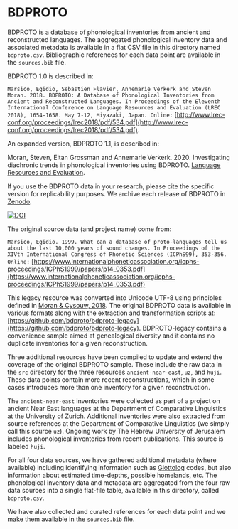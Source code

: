 BDPROTO
=======

BDPROTO is a database of phonological inventories from ancient and reconstructed languages. The aggregated phonological inventory data and associated metadata is available in a flat CSV file in this directory named `bdproto.csv`. Bibliographic references for each data point are available in the `sources.bib` file.

BDPROTO 1.0 is described in:

```Marsico, Egidio, Sebastien Flavier, Annemarie Verkerk and Steven Moran. 2018. BDPROTO: A Database of Phonological Inventories from Ancient and Reconstructed Languages. In Proceedings of the Eleventh International Conference on Language Resources and Evaluation (LREC 2018), 1654-1658. May 7-12, Miyazaki, Japan. Online:``` [http://www.lrec-conf.org/proceedings/lrec2018/pdf/534.pdf](http://www.lrec-conf.org/proceedings/lrec2018/pdf/534.pdf).

An expanded version, BDPROTO 1.1, is described in:

Moran, Steven, Eitan Grossman and Annemarie Verkerk. 2020. Investigating diachronic trends in phonological 
inventories using BDPROTO. [Language Resources and Evaluation](https://link.springer.com/article/10.1007/s10579-019-09483-3).

If you use the BDPROTO data in your research, please cite the specific version for replicability purposes. We archive each release of BDPROTO in [Zenodo](https://doi.org/10.5281/zenodo.3521639).

[![DOI](https://zenodo.org/badge/DOI/10.5281/zenodo.3521639.svg)](https://doi.org/10.5281/zenodo.3521639)

The original source data (and project name) come from:

```Marsico, Egidio. 1999. What can a database of proto-languages tell us about the last 10,000 years of sound changes. In Proceedings of the XIVth International Congress of Phonetic Sciences (ICPhS99), 353-356. Online:``` [https://www.internationalphoneticassociation.org/icphs-proceedings/ICPhS1999/papers/p14_0353.pdf](https://www.internationalphoneticassociation.org/icphs-proceedings/ICPhS1999/papers/p14_0353.pdf)

This legacy resource was converted into Unicode UTF-8 using principles defined in [Moran & Cysouw, 2018](https://github.com/unicode-cookbook/cookbook/blob/master/unicode-cookbook.pdf). The original BDPROTO data is available in various formats along with the extraction and transformation scripts at: [https://github.com/bdproto/bdproto-legacy](https://github.com/bdproto/bdproto-legacy). BDPROTO-legacy contains a convenience sample aimed at genealogical diversity and it contains no duplicate inventories for a given reconstruction.

Three additional resources have been compiled to update and extend the coverage of the original BDPROTO sample. These include the raw data in the `src` directory for the three resources `ancient-near-east`, `uz`, and `huji`. These data points contain more recent reconstructions, which in some cases introduces more than one inventory for a given reconstruction.

The `ancient-near-east` inventories were collected as part of a project on ancient Near East languages at the Department of Comparative Linguistics at the University of Zurich. Additional inventories were also extracted from source references at the Department of Comparative Linguistics (we simply call this source `uz`). Ongoing work by The Hebrew University of Jerusalem includes phonological inventories from recent publications. This source is labeled `huji`.

For all four data sources, we have gathered additional metadata (where available) including identifying information such as [Glottolog](https://glottolog.org/) codes, but also information about estimated time-depths, possible homelands, etc. The phonological inventory data and metadata are aggregated from the four raw data sources into a single flat-file table, available in this directory, called `bdproto.csv`.

We have also collected and curated references for each data point and we make them available in the `sources.bib` file. 
